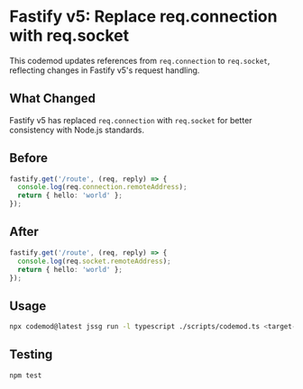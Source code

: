 # Fastify v5: Replace req.connection with req.socket

This codemod updates references from `req.connection` to `req.socket`, reflecting changes in Fastify v5's request handling.

## What Changed

Fastify v5 has replaced `req.connection` with `req.socket` for better consistency with Node.js standards.

## Before

```ts
fastify.get('/route', (req, reply) => {
  console.log(req.connection.remoteAddress);
  return { hello: 'world' };
});
```

## After

```ts
fastify.get('/route', (req, reply) => {
  console.log(req.socket.remoteAddress);
  return { hello: 'world' };
});
```

## Usage

```bash
npx codemod@latest jssg run -l typescript ./scripts/codemod.ts <target-path>
```

## Testing

```bash
npm test
```
